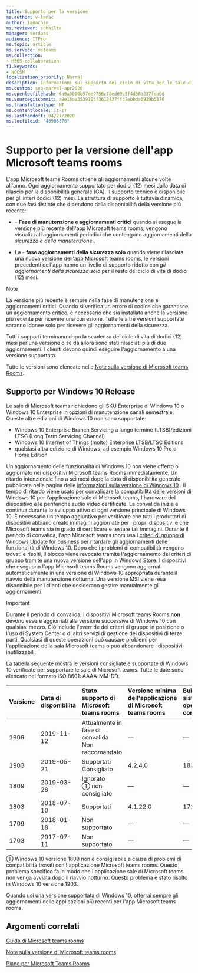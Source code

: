 ```yaml
---
title: Supporto per la versione
ms.author: v-lanac
author: lanachin
ms.reviewer: sohailta
manager: serdars
audience: ITPro
ms.topic: article
ms.service: msteams
ms.collection:
- M365-collaboration
f1.keywords:
- NOCSH
localization_priority: Normal
description: Informazioni sul supporto del ciclo di vita per le sale di Microsoft teams, tra cui la struttura di supporto dinamico e le relative fasi.
ms.custom: seo-marvel-apr2020
ms.openlocfilehash: 6a6a3000b97de9756c78ed09c5f4d56a237fda0d
ms.sourcegitcommit: a9e16aa3539103f3618427ffc7ebbda6919b5176
ms.translationtype: MT
ms.contentlocale: it-IT
ms.lasthandoff: 04/27/2020
ms.locfileid: "43905378"
---
```

# <a name="microsoft-teams-rooms-app-version-support"></a>Supporto per la versione dell'app Microsoft teams rooms
 
L'app Microsoft teams Rooms ottiene gli aggiornamenti alcune volte all'anno. Ogni aggiornamento supportato per dodici (12) mesi dalla data di rilascio per la disponibilità generale (GA). Il supporto tecnico è disponibile per gli interi dodici (12) mesi. La struttura di supporto è tuttavia dinamica, con due fasi distinte che dipendono dalla disponibilità della versione più recente:

- \- **Fase di manutenzione e aggiornamenti critici** quando si esegue la versione più recente dell'app Microsoft teams rooms, vengono visualizzati aggiornamenti periodici che contengono aggiornamenti della *sicurezza e della manutenzione* .

- La \- **fase aggiornamenti della sicurezza solo** quando viene rilasciata una nuova versione dell'app Microsoft teams rooms, le versioni precedenti dell'app hanno un livello di supporto ridotto con *gli aggiornamenti della sicurezza solo* per il resto del ciclo di vita di dodici (12) mesi.

> [!NOTE]
> La versione più recente è sempre nella fase di manutenzione e aggiornamenti critici. Quando si verifica un errore di codice che garantisce un aggiornamento critico, è necessario che sia installata anche la versione più recente per ricevere una correzione. Tutte le altre versioni supportate saranno idonee solo per ricevere gli aggiornamenti della sicurezza.

Tutti i supporti terminano dopo la scadenza del ciclo di vita di dodici (12) mesi per una versione o se da allora sono stati rilasciati più di due aggiornamenti. I clienti devono quindi eseguire l'aggiornamento a una versione supportata.

Tutte le versioni sono elencate nelle [Note sulla versione di Microsoft teams Rooms](rooms-release-note.md).

## <a name="windows-10-release-support"></a>Supporto per Windows 10 Release

Le sale di Microsoft teams richiedono gli SKU Enterprise di Windows 10 o Windows 10 Enterprise in opzioni di manutenzione canali semestrale. Queste altre edizioni di Windows 10 non sono supportate:

- Windows 10 Enterprise Branch Servicing a lungo termine (LTSB)/edizioni LTSC (Long Term Servicing Channel)
- Windows 10 Internet of Things (molto) Enterprise LTSB/LTSC Editions
- qualsiasi altra edizione di Windows, ad esempio Windows 10 Pro o Home Edition

Un aggiornamento delle funzionalità di Windows 10 non viene offerto o aggiornato nei dispositivi Microsoft teams Rooms immediatamente. Un ritardo intenzionale fino a sei mesi dopo la data di disponibilità generale pubblicata nella pagina delle [informazioni sulla versione di Windows 10](https://docs.microsoft.com/windows/release-information/) . Il tempo di ritardo viene usato per convalidare la compatibilità delle versioni di Windows 10 per l'applicazione sale di Microsoft teams, l'hardware del dispositivo e le periferiche audio video certificate. La convalida inizia e continua durante lo sviluppo attivo di ogni versione principale di Windows 10. È necessario un tempo aggiuntivo per verificare che tutti i produttori di dispositivi abbiano creato immagini aggiornate per i propri dispositivi e che Microsoft teams sia in grado di certificare e testare tali immagini. Durante il periodo di convalida, l'app Microsoft teams room usa i [criteri di gruppo di Windows Update for business](https://docs.microsoft.com/windows/deployment/update/waas-manage-updates-wufb) per ritardare gli aggiornamenti delle funzionalità di Windows 10. Dopo che i problemi di compatibilità vengono trovati e risolti, il blocco viene revocato tramite l'aggiornamento dei criteri di gruppo tramite una nuova versione dell'app in Windows Store. I dispositivi che eseguono l'app Microsoft teams Rooms vengono aggiornati automaticamente in una versione di Windows 10 appropriata durante il riavvio della manutenzione notturna. Una versione MSI viene resa disponibile per i clienti che desiderano gestire manualmente gli aggiornamenti.  

> [!IMPORTANT]
> Durante il periodo di convalida, i dispositivi Microsoft teams Rooms **non** devono essere aggiornati alla versione successiva di Windows 10 con qualsiasi mezzo. Ciò include l'override dei criteri di gruppo in posizione o l'uso di System Center o di altri servizi di gestione dei dispositivi di terze parti. Qualsiasi di queste operazioni può causare problemi per l'applicazione della sala Microsoft teams o può abbandonare i dispositivi inutilizzabili.  

La tabella seguente mostra le versioni consigliate e supportate di Windows 10 verificate per supportare le sale di Microsoft teams. Tutte le date sono elencate nel formato ISO 8601: AAAA-MM-DD.

|Versione  |Data di disponibilità   |Stato supporto di Microsoft teams rooms   |Versione minima dell'applicazione di Microsoft teams rooms | Build del sistema operativo consigliata  |
|:---  |:---       |:---                                  |:---     |:---     |
| 1909 |2019-11-12 |Attualmente in fase di convalida <br/>Non raccomandato|&#x2014; |&#x2014; |
| 1903 |2019-05-21 |Supportati <br/>Consigliato  |4.2.4.0 |18362,356 |
| 1809 |2019-03-28 |Ignorato <br/>&#x2780; non consigliato|&#x2014; |&#x2014; |
| 1803 |2018-07-10 |Supportati                             |4.1.22.0 |17134,191|
| 1709 |2018-01-18 |Non supportato                         |&#x2014; |&#x2014; |
| 1703 |2017-07-11 |Non supportato                         |&#x2014; |&#x2014; |

&#x2780; Windows 10 versione 1809 non è consigliabile a causa di problemi di compatibilità trovati con l'applicazione Microsoft teams rooms. Questo problema specifico fa in modo che l'applicazione sale di Microsoft teams non venga avviata dopo il riavvio notturno. Questo problema è stato risolto in Windows 10 versione 1903.  

Quando usi una versione supportata di Windows 10, otterrai sempre gli aggiornamenti delle applicazioni più recenti per l'app Microsoft teams rooms.  

## <a name="related-topics"></a>Argomenti correlati

[Guida di Microsoft teams rooms](https://support.office.com/article/Skype-Room-Systems-version-2-help-e667f40e-5aab-40c1-bd68-611fe0002ba2)

[Note sulla versione di Microsoft teams rooms](rooms-release-note.md)

[Piano per Microsoft Teams Rooms](rooms-plan.md)
